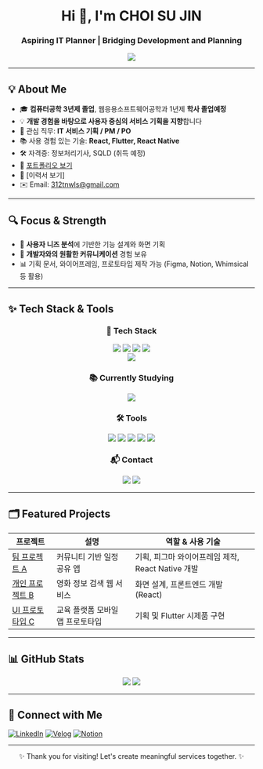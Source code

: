 <h1 align="center">Hi 👋, I'm CHOI SU JIN</h1>
<h3 align="center">Aspiring IT Planner | Bridging Development and Planning</h3>

<p align="center">
  <img src="https://readme-typing-svg.demolab.com/?lines=Welcome+to+my+GitHub!;From+dev+to+planner;Let's+build+user-centered+services!&center=true&width=400&height=45">
</p>

---

## 💡 About Me

- 🎓 **컴퓨터공학 3년제 졸업**, 웹응용소프트웨어공학과 1년제 **학사 졸업예정**
- 💡 **개발 경험을 바탕으로 사용자 중심의 서비스 기획을 지향**합니다
- 💼 관심 직무: **IT 서비스 기획 / PM / PO**
- 📚 사용 경험 있는 기술: **React, Flutter, React Native**
- 🛠️ 자격증: 정보처리기사, SQLD (취득 예정)
- 📝 [포트폴리오 보기](https://your-portfolio-link.com)
- 📄 [이력서 보기]
- ✉️ Email: 312tnwls@gmail.com
---

## 🔍 Focus & Strength

- 👥 **사용자 니즈 분석**에 기반한 기능 설계와 화면 기획
- 🧩 **개발자와의 원활한 커뮤니케이션** 경험 보유
- 📊 기획 문서, 와이어프레임, 프로토타입 제작 가능 (Figma, Notion, Whimsical 등 활용)

---

## ✨ Tech Stack & Tools

<div align="center">

### 🔧 Tech Stack  
<img src="https://img.shields.io/badge/React-61DAFB?style=for-the-badge&logo=react&logoColor=black"/>
<img src="https://img.shields.io/badge/JavaScript-F7DF1E?style=for-the-badge&logo=javascript&logoColor=black"/>
<img src="https://img.shields.io/badge/HTML5-E34F26?style=for-the-badge&logo=html5&logoColor=white"/>
<img src="https://img.shields.io/badge/CSS3-1572B6?style=for-the-badge&logo=css3&logoColor=white"/>
<br/>
<img src="https://img.shields.io/badge/Python-3776AB?style=for-the-badge&logo=python&logoColor=white"/>

<br/>

### 📚 Currently Studying
<img src="https://img.shields.io/badge/TypeScript-3178C6?style=for-the-badge&logo=typescript&logoColor=white"/>

<br/>

### 🛠 Tools
<img src="https://img.shields.io/badge/Git-F05032?style=for-the-badge&logo=git&logoColor=white"/>
<img src="https://img.shields.io/badge/GitHub-181717?style=for-the-badge&logo=github&logoColor=white"/>
<img src="https://img.shields.io/badge/Notion-000000?style=for-the-badge&logo=notion&logoColor=white"/>
<img src="https://img.shields.io/badge/Figma-F24E1E?style=for-the-badge&logo=figma&logoColor=white"/>
<img src="https://img.shields.io/badge/VS Code-007ACC?style=for-the-badge&logo=visualstudiocode&logoColor=white"/>

<br/>

### 📬 Contact
<a href="https://velog.io/@oka1313"><img src="https://img.shields.io/badge/Velog-20C997?style=for-the-badge&logo=velog&logoColor=white"/></a>
<a href="mailto:oka1313@gmail.com"><img src="https://img.shields.io/badge/03tnwls@gmail.com-EA4335?style=for-the-badge&logo=gmail&logoColor=white"/></a>

</div>


---

## 🗂️ Featured Projects

| 프로젝트 | 설명 | 역할 & 사용 기술 |
|---------|------|------------------|
| [팀 프로젝트 A](https://github.com/your-username/project1) | 커뮤니티 기반 일정 공유 앱 | 기획, 피그마 와이어프레임 제작, React Native 개발 |
| [개인 프로젝트 B](https://github.com/your-username/project2) | 영화 정보 검색 웹 서비스 | 화면 설계, 프론트엔드 개발 (React) |
| [UI 프로토타입 C](https://github.com/your-username/project3) | 교육 플랫폼 모바일 앱 프로토타입 | 기획 및 Flutter 시제품 구현 |

---

## 📊 GitHub Stats

<div align="center">
  <img src="https://github-readme-stats.vercel.app/api?username=your-username&show_icons=true&theme=default"/>
  <img src="https://github-readme-stats.vercel.app/api/top-langs/?username=your-username&layout=compact&theme=default"/>
</div>

---

## 🔗 Connect with Me

[![LinkedIn](https://img.shields.io/badge/LinkedIn-blue?style=flat&logo=linkedin&logoColor=white)](https://linkedin.com/in/yourname)
[![Velog](https://img.shields.io/badge/Velog-20C997?style=flat&logo=velog&logoColor=white)](https://velog.io/@yourid)
[![Notion](https://img.shields.io/badge/Notion-black?style=flat&logo=notion&logoColor=white)](https://your-notion-portfolio-link.com)

---

<p align="center">✨ Thank you for visiting! Let's create meaningful services together. ✨</p>
